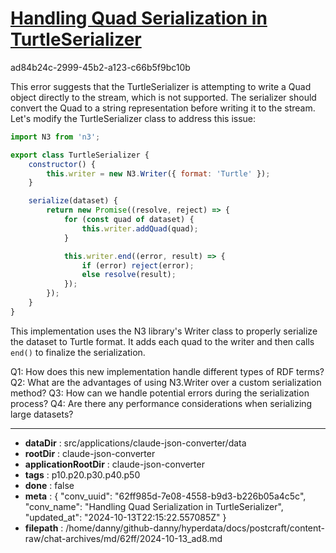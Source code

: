 # [Handling Quad Serialization in TurtleSerializer](https://claude.ai/chat/62ff985d-7e08-4558-b9d3-b226b05a4c5c)

ad84b24c-2999-45b2-a123-c66b5f9bc10b

 This error suggests that the TurtleSerializer is attempting to write a Quad object directly to the stream, which is not supported. The serializer should convert the Quad to a string representation before writing it to the stream. Let's modify the TurtleSerializer class to address this issue:

```javascript
import N3 from 'n3';

export class TurtleSerializer {
    constructor() {
        this.writer = new N3.Writer({ format: 'Turtle' });
    }

    serialize(dataset) {
        return new Promise((resolve, reject) => {
            for (const quad of dataset) {
                this.writer.addQuad(quad);
            }

            this.writer.end((error, result) => {
                if (error) reject(error);
                else resolve(result);
            });
        });
    }
}
```

This implementation uses the N3 library's Writer class to properly serialize the dataset to Turtle format. It adds each quad to the writer and then calls `end()` to finalize the serialization.

Q1: How does this new implementation handle different types of RDF terms?
Q2: What are the advantages of using N3.Writer over a custom serialization method?
Q3: How can we handle potential errors during the serialization process?
Q4: Are there any performance considerations when serializing large datasets?

---

* **dataDir** : src/applications/claude-json-converter/data
* **rootDir** : claude-json-converter
* **applicationRootDir** : claude-json-converter
* **tags** : p10.p20.p30.p40.p50
* **done** : false
* **meta** : {
  "conv_uuid": "62ff985d-7e08-4558-b9d3-b226b05a4c5c",
  "conv_name": "Handling Quad Serialization in TurtleSerializer",
  "updated_at": "2024-10-13T22:15:22.557085Z"
}
* **filepath** : /home/danny/github-danny/hyperdata/docs/postcraft/content-raw/chat-archives/md/62ff/2024-10-13_ad8.md